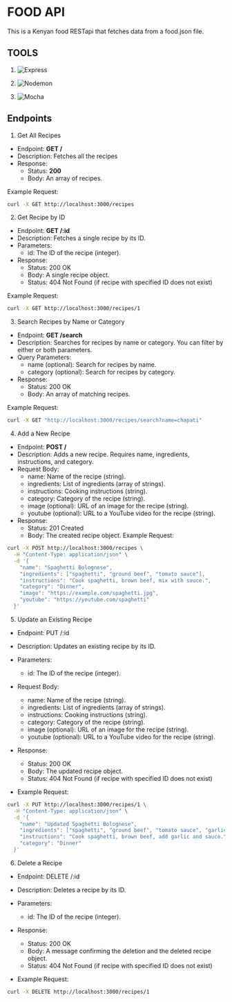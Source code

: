 # FOOD API

This is a Kenyan food RESTapi that fetches data from a food.json file.

## TOOLS

1. ![Express](https://img.shields.io/badge/Express.js-000000?style=for-the-badge&logo=express)

2. ![Nodemon](https://img.shields.io/badge/Nodemon-76d04b?style=for-the-badge&logo=nodemon)

3. ![Mocha](https://img.shields.io/badge/Mocha-8d6748?style=for-the-badge&logo=mocha)

## Endpoints

1. Get All Recipes

+ Endpoint: **GET /**
+ Description: Fetches all the recipes
+ Response: 
  + Status: **200**
  + Body: An array of recipes.

Example Request:

```bash
curl -X GET http://localhost:3000/recipes
```

2. Get Recipe by ID

+ Endpoint: **GET /:id**
+ Description: Fetches a single recipe by its ID.
+ Parameters:
  + id: The ID of the recipe (integer).
+ Response:
  + Status: 200 OK
  + Body: A single recipe object.
  + Status: 404 Not Found (if recipe with specified ID does not exist)

Example Request:

```bash
curl -X GET http://localhost:3000/recipes/1
```

3. Search Recipes by Name or Category

+ Endpoint: **GET /search**
+ Description: Searches for recipes by name or category. You can filter by either or both parameters.
+ Query Parameters:
  + name (optional): Search for recipes by name.
  + category (optional): Search for recipes by category.
+ Response:
  + Status: 200 OK
  + Body: An array of matching recipes.

Example Request:

```bash
curl -X GET "http://localhost:3000/recipes/search?name=chapati"
```

4. Add a New Recipe

+ Endpoint: **POST /**
+ Description: Adds a new recipe. Requires name, ingredients, instructions, and category.
+ Request Body:
  + name: Name of the recipe (string).
  + ingredients: List of ingredients (array of strings).
  + instructions: Cooking instructions (string).
  + category: Category of the recipe (string).
  + image (optional): URL of an image for the recipe (string).
  + youtube (optional): URL to a YouTube video for the recipe (string).
+ Response:
  + Status: 201 Created
  + Body: The created recipe object.
Example Request:
```bash
curl -X POST http://localhost:3000/recipes \
  -H "Content-Type: application/json" \
  -d '{
    "name": "Spaghetti Bolognese",
    "ingredients": ["spaghetti", "ground beef", "tomato sauce"],
    "instructions": "Cook spaghetti, brown beef, mix with sauce.",
    "category": "Dinner",
    "image": "https://example.com/spaghetti.jpg",
    "youtube": "https://youtube.com/spaghetti"
  }'
```

5. Update an Existing Recipe
+ Endpoint: PUT /:id
+ Description: Updates an existing recipe by its ID.
+ Parameters:
  + id: The ID of the recipe (integer).
+ Request Body:
  + name: Name of the recipe (string).
  + ingredients: List of ingredients (array of strings).
  + instructions: Cooking instructions (string).
  + category: Category of the recipe (string).
  + image (optional): URL of an image for the recipe (string).
  + youtube (optional): URL to a YouTube video for the recipe (string).
+ Response:
  + Status: 200 OK
  + Body: The updated recipe object.
  + Status: 404 Not Found (if recipe with specified ID does not exist)

+ Example Request:

```bash
curl -X PUT http://localhost:3000/recipes/1 \
  -H "Content-Type: application/json" \
  -d '{
    "name": "Updated Spaghetti Bolognese",
    "ingredients": ["spaghetti", "ground beef", "tomato sauce", "garlic"],
    "instructions": "Cook spaghetti, brown beef, add garlic and sauce.",
    "category": "Dinner"
  }'
```

6. Delete a Recipe

+ Endpoint: DELETE /:id
+ Description: Deletes a recipe by its ID.
+ Parameters:
  + id: The ID of the recipe (integer).
+ Response:
  + Status: 200 OK
  + Body: A message confirming the deletion and the deleted recipe object.
  + Status: 404 Not Found (if recipe with specified ID does not exist)

+ Example Request:
```bash
curl -X DELETE http://localhost:3000/recipes/1
```
